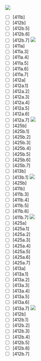 ![](https://github.com/Esukhia/J018/blob/master/MRK35_SAMPLING/Gt/Gt061-0399.jpg)
- [ ] [411b]
- [ ] [412b]
- [ ] [412b.5]
- [ ] [412b.6]
- [ ] [412b.7]
![](https://github.com/Esukhia/J018/blob/master/MRK35_SAMPLING/Gt/Gt061-0412.jpg)
- [ ] [411a]
- [ ] [411a.3]
- [ ] [411a.4]
- [ ] [411a.5]
- [ ] [411a.6]
- [ ] [411a.7]
- [ ] [412a]
- [ ] [412a.1]
- [ ] [412a.2]
- [ ] [412a.3]
- [ ] [412a.4]
- [ ] [412a.5]
- [ ] [412a.6]
- [ ] [412a.7]
![](https://github.com/Esukhia/J018/blob/master/MRK35_SAMPLING/Gt/Gt061-0413.jpg)
- [ ] [425b]
- [ ] [425b.1]
- [ ] [425b.2]
- [ ] [425b.3]
- [ ] [425b.4]
- [ ] [425b.5]
- [ ] [425b.6]
- [ ] [425b.7]
- [ ] [413b]
- [ ] [413b.1]
![](https://github.com/Esukhia/J018/blob/master/MRK35_SAMPLING/Gt/Gt061-0425.jpg)
- [ ] [425b]
- [ ] [411b]
- [ ] [411b.3]
- [ ] [411b.4]
- [ ] [411b.5]
- [ ] [411b.6]
- [ ] [411b.7]
![](https://github.com/Esukhia/J018/blob/master/MRK35_SAMPLING/Gt/Gt061-0426.jpg)
- [ ] [425a]
- [ ] [425a.1]
- [ ] [425a.2]
- [ ] [425a.3]
- [ ] [425a.4]
- [ ] [425a.5]
- [ ] [425a.6]
- [ ] [425a.7]
- [ ] [413a]
- [ ] [413a.1]
- [ ] [413a.2]
- [ ] [413a.3]
- [ ] [413a.4]
- [ ] [413a.5]
- [ ] [413a.6]
- [ ] [413a.7]
![](https://github.com/Esukhia/J018/blob/master/MRK35_SAMPLING/Gt/Gt061-0427.jpg)
- [ ] [412b]
- [ ] [412b.1]
- [ ] [412b.2]
- [ ] [412b.3]
- [ ] [412b.4]
- [ ] [412b.5]
- [ ] [412b.6]
- [ ] [412b.7]
